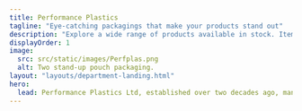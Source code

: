 ```yaml
---
title: Performance Plastics
tagline: "Eye-catching packagings that make your products stand out"
description: "Explore a wide range of products available in stock. Items such as biodegradable plastic bags, garbage bags and bubble wrap are ready for purchase. We can also produce custom-made packaging solutions that meet your specifications. We assist you from idea to finished product."
displayOrder: 1
image:
  src: src/static/images/Perfplas.png
  alt: Two stand-up pouch packaging.
layout: "layouts/department-landing.html"
hero:
  lead: Performance Plastics Ltd, established over two decades ago, manufactures plastic bags, rolls and sheeting for a wide variety of applications, including packaging, 100% biodegradable plastic bags and garbage bags. Browse through our products which we keep in stock and are readily available for purchase or contact us to create your own custom-made product through our bespoke service.
---
```


